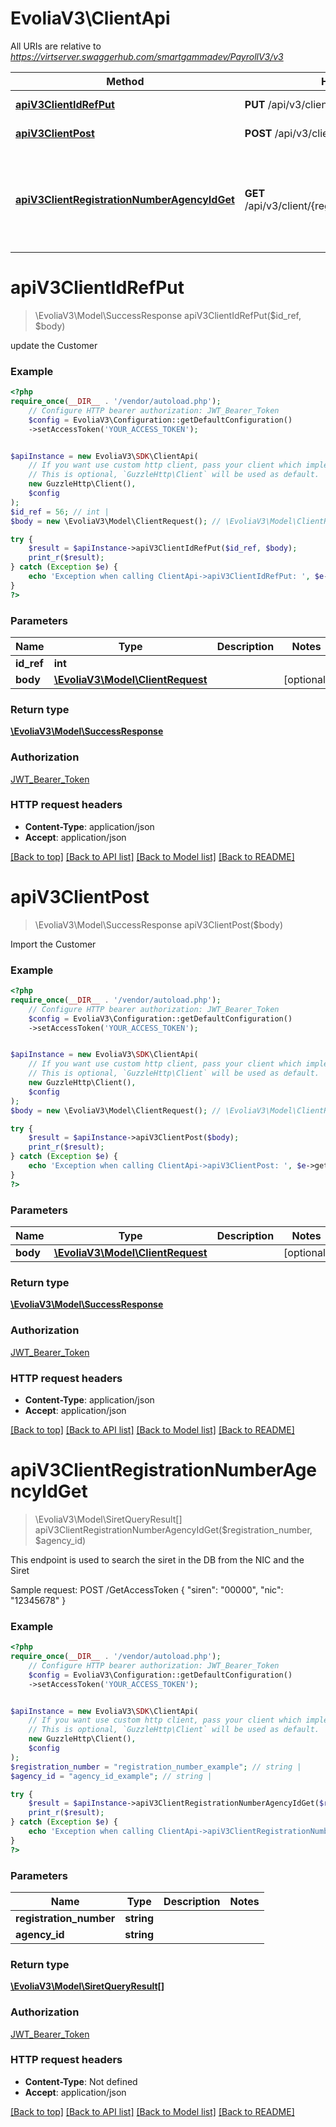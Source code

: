 # EvoliaV3\ClientApi

All URIs are relative to *https://virtserver.swaggerhub.com/smartgammadev/PayrollV3/v3*

Method | HTTP request | Description
------------- | ------------- | -------------
[**apiV3ClientIdRefPut**](ClientApi.md#apiv3clientidrefput) | **PUT** /api/v3/client/{idRef} | update the Customer
[**apiV3ClientPost**](ClientApi.md#apiv3clientpost) | **POST** /api/v3/client | Import the Customer
[**apiV3ClientRegistrationNumberAgencyIdGet**](ClientApi.md#apiv3clientregistrationnumberagencyidget) | **GET** /api/v3/client/{registrationNumber}/{agencyId} | This endpoint is used to search the siret in the DB from the NIC and the Siret

# **apiV3ClientIdRefPut**
> \EvoliaV3\Model\SuccessResponse apiV3ClientIdRefPut($id_ref, $body)

update the Customer

### Example
```php
<?php
require_once(__DIR__ . '/vendor/autoload.php');
    // Configure HTTP bearer authorization: JWT_Bearer_Token
    $config = EvoliaV3\Configuration::getDefaultConfiguration()
    ->setAccessToken('YOUR_ACCESS_TOKEN');


$apiInstance = new EvoliaV3\SDK\ClientApi(
    // If you want use custom http client, pass your client which implements `GuzzleHttp\ClientInterface`.
    // This is optional, `GuzzleHttp\Client` will be used as default.
    new GuzzleHttp\Client(),
    $config
);
$id_ref = 56; // int | 
$body = new \EvoliaV3\Model\ClientRequest(); // \EvoliaV3\Model\ClientRequest | 

try {
    $result = $apiInstance->apiV3ClientIdRefPut($id_ref, $body);
    print_r($result);
} catch (Exception $e) {
    echo 'Exception when calling ClientApi->apiV3ClientIdRefPut: ', $e->getMessage(), PHP_EOL;
}
?>
```

### Parameters

Name | Type | Description  | Notes
------------- | ------------- | ------------- | -------------
 **id_ref** | **int**|  |
 **body** | [**\EvoliaV3\Model\ClientRequest**](../Model/ClientRequest.md)|  | [optional]

### Return type

[**\EvoliaV3\Model\SuccessResponse**](../Model/SuccessResponse.md)

### Authorization

[JWT_Bearer_Token](../../README.md#JWT_Bearer_Token)

### HTTP request headers

 - **Content-Type**: application/json
 - **Accept**: application/json

[[Back to top]](#) [[Back to API list]](../../README.md#documentation-for-api-endpoints) [[Back to Model list]](../../README.md#documentation-for-models) [[Back to README]](../../README.md)

# **apiV3ClientPost**
> \EvoliaV3\Model\SuccessResponse apiV3ClientPost($body)

Import the Customer

### Example
```php
<?php
require_once(__DIR__ . '/vendor/autoload.php');
    // Configure HTTP bearer authorization: JWT_Bearer_Token
    $config = EvoliaV3\Configuration::getDefaultConfiguration()
    ->setAccessToken('YOUR_ACCESS_TOKEN');


$apiInstance = new EvoliaV3\SDK\ClientApi(
    // If you want use custom http client, pass your client which implements `GuzzleHttp\ClientInterface`.
    // This is optional, `GuzzleHttp\Client` will be used as default.
    new GuzzleHttp\Client(),
    $config
);
$body = new \EvoliaV3\Model\ClientRequest(); // \EvoliaV3\Model\ClientRequest | 

try {
    $result = $apiInstance->apiV3ClientPost($body);
    print_r($result);
} catch (Exception $e) {
    echo 'Exception when calling ClientApi->apiV3ClientPost: ', $e->getMessage(), PHP_EOL;
}
?>
```

### Parameters

Name | Type | Description  | Notes
------------- | ------------- | ------------- | -------------
 **body** | [**\EvoliaV3\Model\ClientRequest**](../Model/ClientRequest.md)|  | [optional]

### Return type

[**\EvoliaV3\Model\SuccessResponse**](../Model/SuccessResponse.md)

### Authorization

[JWT_Bearer_Token](../../README.md#JWT_Bearer_Token)

### HTTP request headers

 - **Content-Type**: application/json
 - **Accept**: application/json

[[Back to top]](#) [[Back to API list]](../../README.md#documentation-for-api-endpoints) [[Back to Model list]](../../README.md#documentation-for-models) [[Back to README]](../../README.md)

# **apiV3ClientRegistrationNumberAgencyIdGet**
> \EvoliaV3\Model\SiretQueryResult[] apiV3ClientRegistrationNumberAgencyIdGet($registration_number, $agency_id)

This endpoint is used to search the siret in the DB from the NIC and the Siret

Sample request:  POST /GetAccessToken  {  \"siren\": \"00000\",  \"nic\": \"12345678\"  }

### Example
```php
<?php
require_once(__DIR__ . '/vendor/autoload.php');
    // Configure HTTP bearer authorization: JWT_Bearer_Token
    $config = EvoliaV3\Configuration::getDefaultConfiguration()
    ->setAccessToken('YOUR_ACCESS_TOKEN');


$apiInstance = new EvoliaV3\SDK\ClientApi(
    // If you want use custom http client, pass your client which implements `GuzzleHttp\ClientInterface`.
    // This is optional, `GuzzleHttp\Client` will be used as default.
    new GuzzleHttp\Client(),
    $config
);
$registration_number = "registration_number_example"; // string | 
$agency_id = "agency_id_example"; // string | 

try {
    $result = $apiInstance->apiV3ClientRegistrationNumberAgencyIdGet($registration_number, $agency_id);
    print_r($result);
} catch (Exception $e) {
    echo 'Exception when calling ClientApi->apiV3ClientRegistrationNumberAgencyIdGet: ', $e->getMessage(), PHP_EOL;
}
?>
```

### Parameters

Name | Type | Description  | Notes
------------- | ------------- | ------------- | -------------
 **registration_number** | **string**|  |
 **agency_id** | **string**|  |

### Return type

[**\EvoliaV3\Model\SiretQueryResult[]**](../Model/SiretQueryResult.md)

### Authorization

[JWT_Bearer_Token](../../README.md#JWT_Bearer_Token)

### HTTP request headers

 - **Content-Type**: Not defined
 - **Accept**: application/json

[[Back to top]](#) [[Back to API list]](../../README.md#documentation-for-api-endpoints) [[Back to Model list]](../../README.md#documentation-for-models) [[Back to README]](../../README.md)

